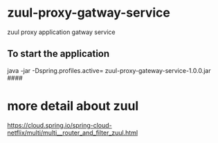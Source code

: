 # zuul-proxy-gatway-service
zuul proxy application gatway service 


## To start the application 
 java -jar -Dspring.profiles.active=<profiles> zuul-proxy-gateway-service-1.0.0.jar ####

# more detail about zuul
https://cloud.spring.io/spring-cloud-netflix/multi/multi__router_and_filter_zuul.html
